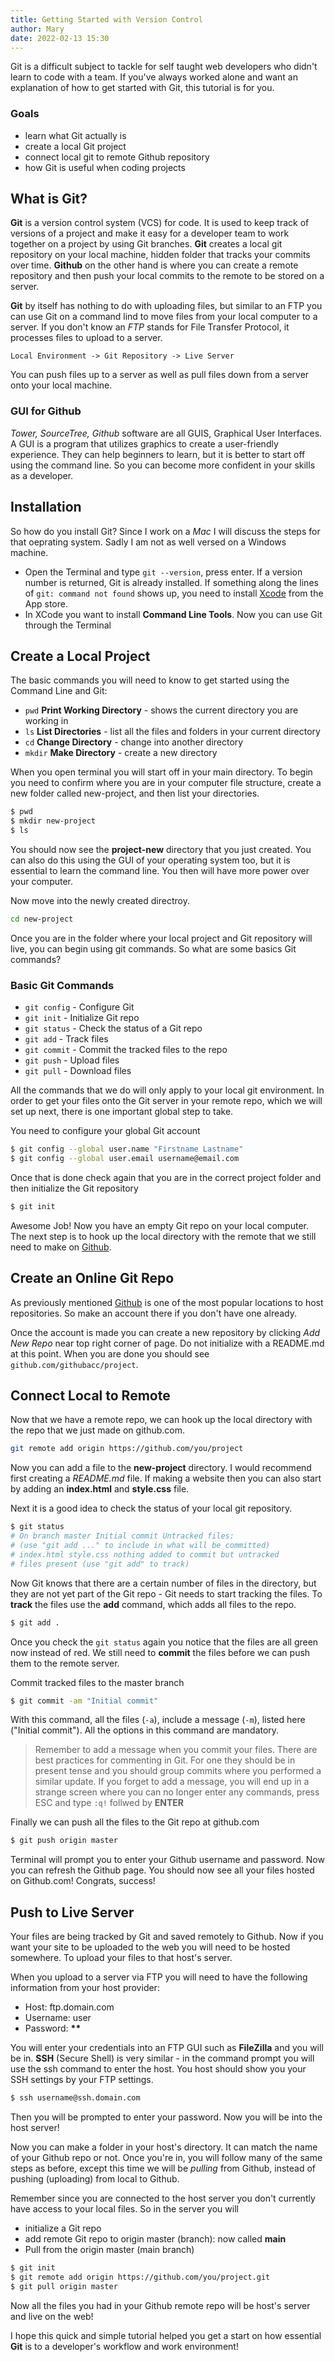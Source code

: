 ```yaml
---
title: Getting Started with Version Control
author: Mary
date: 2022-02-13 15:30
---
```


Git is a difficult subject to tackle for self taught web developers who didn't learn to code with a team. If you've always worked alone and want an explanation of how to get started with Git, this tutorial is for you.

### Goals

- learn what Git actually is
- create a local Git project
- connect local git to remote Github repository
- how Git is useful when coding projects

## What is Git?

**Git** is a version control system (VCS) for code. It is used to keep track of versions of a project and make it easy for a developer team to work together on a project by using Git branches. **Git** creates a local git repository on your local machine, hidden folder that tracks your commits over time. **Github** on the other hand is where you can create a remote repository and then push your local commits to the remote to be stored on a server.

**Git** by itself has nothing to do with uploading files, but similar to an FTP you can use Git on a command lind to move files from your local computer to a server. If you don't know an _FTP_ stands for File Transfer Protocol, it processes files to upload to a server.

`Local Environment -> Git Repository -> Live Server`

You can push files up to a server as well as pull files down from a server onto your local machine.

### GUI for Github

_Tower, SourceTree, Github_ software are all GUIS, Graphical User Interfaces. A GUI is a program that utilizes graphics to create a user-friendly experience. They can help beginners to learn, but it is better to start off using the command line. So you can become more confident in your skills as a developer.

## Installation

So how do you install Git? Since I work on a _Mac_ I will discuss the steps for that oeprating system. Sadly I am not as well versed on a Windows machine.

- Open the Terminal and type `git --version`, press enter. If a version number is returned, Git is already installed. If something along the lines of `git: command not found` shows up, you need to install [Xcode](https://developer.apple.com/xcode/) from the App store.
- In XCode you want to install **Command Line Tools**. Now you can use Git through the Terminal

## Create a Local Project

The basic commands you will need to know to get started using the Command Line and Git:

- `pwd` **Print Working Directory** - shows the current directory you are working in
- `ls` **List Directories** - list all the files and folders in your current directory
- `cd` **Change Directory** - change into another directory
- `mkdir` **Make Directory** - create a new directory

When you open terminal you will start off in your main directory. To begin you need to confirm where you are in your computer file structure, create a new folder called new-project, and then list your directories.

```bash
$ pwd
$ mkdir new-project
$ ls
```

You should now see the **project-new** directory that you just created. You can also do this using the GUI of your operating system too, but it is essential to learn the command line. You then will have more power over your computer.

Now move into the newly created directroy.

```bash
cd new-project
```

Once you are in the folder where your local project and Git repository will live, you can begin using git commands. So what are some basics Git commands?

### Basic Git Commands

- `git config` - Configure Git
- `git init` - Initialize Git repo
- `git status` - Check the status of a Git repo
- `git add` - Track files
- `git commit` - Commit the tracked files to the repo
- `git push` - Upload files
- `git pull` - Download files

All the commands that we do will only apply to your local git environment. In order to get your files onto the Git server in your remote repo, which we will set up next, there is one important global step to take.

You need to configure your global Git account

```bash
$ git config --global user.name "Firstname Lastname"
$ git config --global user.email username@email.com
```

Once that is done check again that you are in the correct project folder and then initialize the Git repository

```bash
$ git init
```

Awesome Job! Now you have an empty Git repo on your local computer. The next step is to hook up the local directory with the remote that we still need to make on [Github](https://github.com/).

## Create an Online Git Repo

As previously mentioned [Github](https://github.com/) is one of the most popular locations to host repositories. So make an account there if you don't have one already.

Once the account is made you can create a new repository by clicking _Add New Repo_ near top right corner of page. Do not initialize with a README.md at this point. When you are done you should see `github.com/githubacc/project`.

## Connect Local to Remote

Now that we have a remote repo, we can hook up the local directory with the repo that we just made on github.com.

```bash
git remote add origin https://github.com/you/project
```

Now you can add a file to the **new-project** directory. I would recommend first creating a _README.md_ file. If making a website then you can also start by adding an **index.html** and **style.css** file.

Next it is a good idea to check the status of your local git repository.

```bash
$ git status
# On branch master Initial commit Untracked files:
# (use "git add ..." to include in what will be committed)
# index.html style.css nothing added to commit but untracked
# files present (use "git add" to track)
```

Now Git knows that there are a certain number of files in the directory, but they are not yet part of the Git repo - Git needs to start tracking the files. To **track** the files use the **add** command, which adds all files to the repo.

```bash
$ git add .
```

Once you check the `git status` again you notice that the files are all green now instead of red. We still need to **commit** the files before we can push them to the remote server.

Commit tracked files to the master branch

```bash
$ git commit -am "Initial commit"
```

With this command, all the files (`-a`), include a message (`-m`), listed here ("Initial commit"). All the options in this command are mandatory.

> Remember to add a message when you commit your files. There are best practices for commenting in Git. For one they should be in present tense and you should group commits where you performed a similar update. If you forget to add a message, you will end up in a strange screen where you can no longer enter any commands, press ESC and type `:q!` follwed by **ENTER**

Finally we can push all the files to the Git repo at github.com

```bash
$ git push origin master
```

Terminal will prompt you to enter your Github username and password. Now you can refresh the Github page. You should now see all your files hosted on Github.com! Congrats, success!

## Push to Live Server

Your files are being tracked by Git and saved remotely to Github. Now if you want your site to be uploaded to the web you will need to be hosted somewhere. To upload your files to that host's server.

When you upload to a server via FTP you will need to have the following information from your host provider:

- Host: ftp.domain.com
- Username: user
- Password: **\*\***

You will enter your credentials into an FTP GUI such as **FileZilla** and you will be in. **SSH** (Secure Shell) is very similar - in the command prompt you will use the ssh command to enter the host. You host should show you your SSH settings by your FTP settings.

```bash
$ ssh username@ssh.domain.com
```

Then you will be prompted to enter your password. Now you will be into the host server!

Now you can make a folder in your host's directory. It can match the name of your Github repo or not. Once you're in, you will follow many of the same steps as before, except this time we will be _pulling_ from Github, instead of pushing (uploading) from local to Github.

Remember since you are connected to the host server you don't currently have access to your local files. So in the server you will

- initialize a Git repo
- add remote Git repo to origin master (branch): now called **main**
- Pull from the origin master (main branch)

```bash
$ git init
$ git remote add origin https://github.com/you/project.git
$ git pull origin master
```

Now all the files you had in your Github remote repo will be host's server and live on the web!

I hope this quick and simple tutorial helped you get a start on how essential **Git** is to a developer's workflow and work environment!

